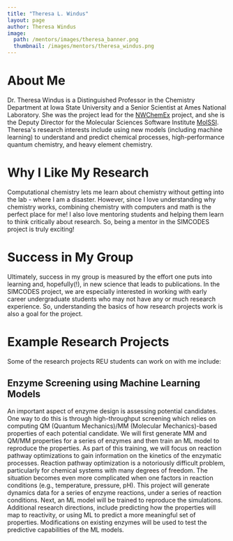 ```yaml
---
title: "Theresa L. Windus"
layout: page
author: Theresa Windus
image:
  path: /mentors/images/theresa_banner.png
  thumbnail: /images/mentors/theresa_windus.png
---
```


# About Me

Dr. Theresa Windus is a Distinguished Professor in the Chemistry Department at
Iowa State University and a Senior Scientist at Ames National Laboratory. She
was the project lead for the [NWChemEx](https://github.com/NWChemEx/NWChemEx)
project, and she is the Deputy Director for the Molecular Sciences Software
Institute [MolSSI](https://molssi.org/). Theresa's research interests include
using new models (including machine learning) to understand and predict chemical
processes, high-performance quantum chemistry, and heavy element chemistry.

# Why I Like My Research

Computational chemistry lets me learn about chemistry without getting into the
lab - where I am a disaster. However, since I love understanding why chemistry
works, combining chemistry with computers and math is the perfect place for me!
I also love mentoring students and helping them learn to think critically about
research. So, being a mentor in the SIMCODES project is truly exciting!

# Success in My Group

Ultimately, success in my group is measured by the effort one puts into learning
and, hopefully(!), in new science that leads to publications. In the SIMCODES
project, we are especially interested in working with early career undergraduate
students who may not have any or much research experience. So, understanding the
basics of how research projects work is also a goal for the project.

# Example Research Projects

Some of the research projects REU students can work on with me include:

## Enzyme Screening using Machine Learning Models

An important aspect of enzyme design is assessing potential candidates. One
way to do this is through high-throughput screening which relies on computing
QM (Quantum Mechanics)/MM (Molecular Mechanics)-based properties of each
potential candidate. We will first generate MM and QM/MM properties for a series
of enzymes and then train an ML model to reproduce the properties. As part of
this training, we will focus on reaction pathway optimizations to gain
information on the kinetics of the enzymatic processes. Reaction pathway
optimization is a notoriously difficult problem, particularly for chemical
systems with many degrees of freedom. The situation becomes even more
complicated when one factors in reaction conditions (e.g., temperature,
pressure, pH). This project will generate dynamics data for a series of enzyme
reactions, under a series of reaction conditions. Next, an ML model will be
trained to reproduce the simulations. Additional research directions, include
predicting how the properties will map to reactivity, or using ML to predict a
more meaningful set of properties. Modifications on existing enzymes will be
used to test the predictive capabilities of the ML models.
